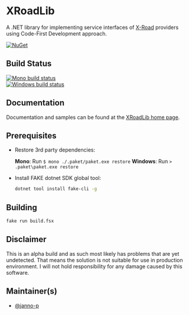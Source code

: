 # XRoadLib

A .NET library for implementing service interfaces of [X-Road](http://x-road.eu) providers using Code-First Development approach.

[![NuGet](https://buildstats.info/nuget/XRoadLib?includePreReleases=true)](https://www.nuget.org/packages/XRoadLib/)

## Build Status

[![Mono build status](https://img.shields.io/travis/janno-p/XRoadLib/master.svg?label=Mono%20build)](https://travis-ci.org/janno-p/XRoadLib/)  
[![Windows build status](https://img.shields.io/appveyor/ci/janno-p/xroadlib/master.svg?label=Windows%20build)](https://ci.appveyor.com/project/janno-p/xroadlib)

## Documentation

Documentation and samples can be found at the [XRoadLib home page](http://janno-p.github.io/XRoadLib/).

## Prerequisites

* Restore 3rd party dependencies:

  **Mono**: Run `$ mono ./.paket/paket.exe restore`
  **Windows**: Run `> .paket\paket.exe restore`

* Install FAKE dotnet SDK global tool:

  ```sh
  dotnet tool install fake-cli -g
  ```

## Building

```sh
fake run build.fsx
```

## Disclaimer

This is an alpha build and as such most likely has problems that are yet undetected. That means the solution is not suitable
for use in production environment. I will not hold responsibility for any damage caused by this software.

## Maintainer(s)

* [@janno-p](https://github.com/janno-p)
